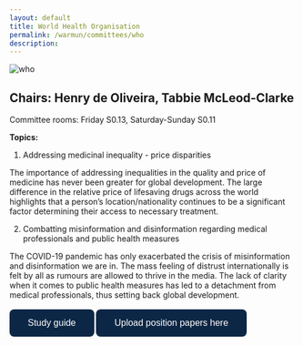 ```yaml
---
layout: default
title: World Health Organisation
permalink: /warmun/committees/who
description:
---
```

![who](https://user-images.githubusercontent.com/55463665/138574210-5c08d2ad-7f04-48cd-b2fb-6ded24d1b04c.jpg)
## Chairs: Henry de Oliveira, Tabbie McLeod-Clarke

Committee rooms: Friday S0.13, Saturday-Sunday S0.11

<b>Topics:</b>
  1. Addressing medicinal inequality - price disparities

The importance of addressing inequalities in the quality and price of medicine has never been greater for global development. The large difference in the relative price of lifesaving drugs across the world highlights that a person’s location/nationality continues to be a significant factor determining their access to necessary treatment.

  2. Combatting misinformation and disinformation regarding medical professionals and public health measures

The COVID-19 pandemic has only exacerbated the crisis of misinformation and disinformation we are in. The mass feeling of distrust internationally is felt by all as rumours are allowed to thrive in the media. The lack of clarity when it comes to public health measures has led to a detachment from medical professionals, thus setting back global development.
<br><br>
<a href="https://github.com/warwick-un-society/warwick-un-society.github.io/raw/master/WHO%20WarMUN%2021%20Background%20Guide.pdf"><button style="background-color:#0C2745;border: none; border-radius: 8px; color: white; padding: 15px 32px; text-align: center; text-decoration: none; display: inline-block; font-size: 16px; cursor: pointer;">Study guide</button></a>
<a href="https://drive.google.com/drive/folders/1AH5kTrBCmcvqJUvrwqBZSLrMaGnse94w?usp=sharing"><button style="background-color:#0C2745;border: none; border-radius: 8px; color: white; padding: 15px 32px; text-align: center; text-decoration: none; display: inline-block; font-size: 16px; cursor: pointer;">Upload position papers here</button></a>
